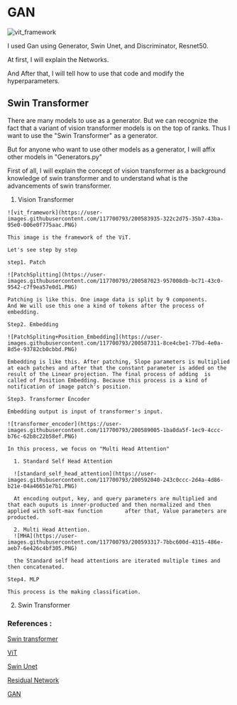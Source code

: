 # GAN  
![vit_framework](https://user-images.githubusercontent.com/117700793/200703460-88f86798-f406-466f-9091-38c5909b4673.PNG)

I used Gan using Generator, Swin Unet, and Discriminator, Resnet50.

At first, I will explain the Networks.

And After that, I  will tell how to use that code and modify the hyperparameters.

## Swin Transformer

There are many models to use as a generator. But we can recognize the fact that a variant of vision transformer models is on the top of ranks. Thus I want to use the "Swin Transformer" as a generator. 

But for anyone who want to use other models as a generator, I will affix other models in "Generators.py" 

First of all, I will explain the concept of vision transformer as a background knowledge of swin transformer and to understand what is the advancements of swin transformer.

  1. Vision Transformer
    
    ![vit_framework](https://user-images.githubusercontent.com/117700793/200583935-322c2d75-35b7-43ba-95e0-006e0f775aac.PNG)

    This image is the framework of the ViT.
    
    Let's see step by step
    
    step1. Patch 
    
    ![PatchSplitting](https://user-images.githubusercontent.com/117700793/200587023-957008db-bc71-43c0-9542-c7f9ea57e0d1.PNG)
    
    Patching is like this. One image data is split by 9 components.
    And We will use this one a kind of tokens after the process of embedding.
    
    Step2. Embedding
    
    ![PatchSpliting+Position_Embedding](https://user-images.githubusercontent.com/117700793/200587311-8ce4cbe1-77bd-4e0a-8d5e-93782cb0cbbd.PNG)
    
    Embedding is like this. After patching, Slope parameters is multiplied at each patches and after that the constant parameter is added on the result of the Linear projection. The final process of adding  is called of Position Embedding. Because this process is a kind of notification of image patch's position.
    
    Step3. Transformer Encoder
    
    Embedding output is input of transformer's input.
    
    ![transformer_encoder](https://user-images.githubusercontent.com/117700793/200589005-1ba0da5f-1ec9-4ccc-b76c-62b8c22b58ef.PNG)
    
    In this process, we focus on "Multi Head Attention"
      
      1. Standard Self Head Attention
      
      ![standard_self_head_attention](https://user-images.githubusercontent.com/117700793/200592040-243c0ccc-2d4a-4d86-b21e-04a46651e7b1.PNG)
      
      At encoding output, key, and query parameters are multiplied and that each ouputs is inner-producted and then normalized and then applied with soft-max function       after that, Value parameters are producted.
      
      2. Multi Head Attention.
      ![MHA](https://user-images.githubusercontent.com/117700793/200593317-7bbc600d-4315-486e-aeb7-6e426c4bf305.PNG)
      
      the Standard self head attentions are iterated multiple times and then concatenated.
      
    Step4. MLP
    
    This process is the making classification.
    
  
  2. Swin Transformer


### References :

[Swin transformer](https://arxiv.org/pdf/2103.14030v1.pdf)

[ViT](https://arxiv.org/pdf/2010.11929.pdf)

[Swin Unet](https://arxiv.org/pdf/2105.05537.pdf)

[Residual Network](https://arxiv.org/pdf/1512.03385.pdf)

[GAN](https://arxiv.org/pdf/1406.2661.pdf)

